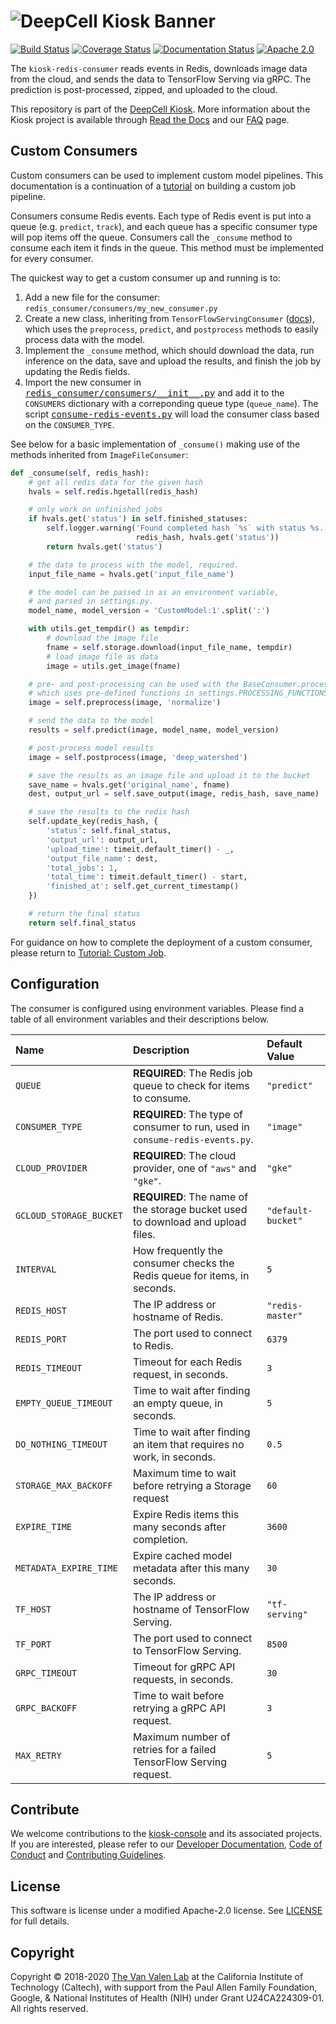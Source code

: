 # ![DeepCell Kiosk Banner](https://raw.githubusercontent.com/vanvalenlab/kiosk-console/master/docs/images/DeepCell_Kiosk_Banner.png)

[![Build Status](https://github.com/vanvalenlab/kiosk-redis-consumer/workflows/build/badge.svg)](https://github.com/vanvalenlab/kiosk-redis-consumer/actions)
[![Coverage Status](https://coveralls.io/repos/github/vanvalenlab/kiosk-redis-consumer/badge.svg?branch=master)](https://coveralls.io/github/vanvalenlab/kiosk-redis-consumer?branch=master)
[![Documentation Status](https://readthedocs.org/projects/kiosk-redis-consumer/badge/?version=master)](https://deepcell-kiosk.readthedocs.io/projects/kiosk-redis-consumer/)
[![Apache 2.0](https://img.shields.io/badge/License-Apache%202.0-blue.svg)](/LICENSE)

The `kiosk-redis-consumer` reads events in Redis, downloads image data from the cloud, and sends the data to TensorFlow Serving via gRPC. The prediction is post-processed, zipped, and uploaded to the cloud.

This repository is part of the [DeepCell Kiosk](https://github.com/vanvalenlab/kiosk-console). More information about the Kiosk project is available through [Read the Docs](https://deepcell-kiosk.readthedocs.io/en/master) and our [FAQ](http://www.deepcell.org/faq) page.

## Custom Consumers

Custom consumers can be used to implement custom model pipelines. This documentation is a continuation of a [tutorial](https://deepcell-kiosk.readthedocs.io/en/master/CUSTOM-JOB.html) on building a custom job pipeline.

Consumers consume Redis events. Each type of Redis event is put into a queue (e.g. `predict`, `track`), and each queue has a specific consumer type will pop items off the queue.
Consumers call the `_consume` method to consume each item it finds in the queue.
This method must be implemented for every consumer.


The quickest way to get a custom consumer up and running is to:

1. Add a new file for the consumer: `redis_consumer/consumers/my_new_consumer.py`
2. Create a new class, inheriting from `TensorFlowServingConsumer` ([docs](https://deepcell-kiosk.readthedocs.io/projects/kiosk-redis-consumer/en/master/redis_consumer.consumers.html)), which uses the `preprocess`, `predict`, and `postprocess` methods to easily process data with the model.
3. Implement the `_consume` method, which should download the data, run inference on the data, save and upload the results, and finish the job by updating the Redis fields.
4. Import the new consumer in <tt><a href="https://github.com/vanvalenlab/kiosk-redis-consumer/blob/master/redis_consumer/consumers/__init__.py">redis_consumer/consumers/\_\_init\_\_.py</a></tt> and add it to the `CONSUMERS` dictionary with a correponding queue type (`queue_name`). The script <tt><a href="https://github.com/vanvalenlab/kiosk-redis-consumer/blob/master/consume-redis-events.py">consume-redis-events.py</a></tt> will load the consumer class based on the `CONSUMER_TYPE`.

See below for a basic implementation of `_consume()` making use of the methods inherited from `ImageFileConsumer`:

```python
def _consume(self, redis_hash):
    # get all redis data for the given hash
    hvals = self.redis.hgetall(redis_hash)

    # only work on unfinished jobs
    if hvals.get('status') in self.finished_statuses:
        self.logger.warning('Found completed hash `%s` with status %s.',
                            redis_hash, hvals.get('status'))
        return hvals.get('status')

    # the data to process with the model, required.
    input_file_name = hvals.get('input_file_name')

    # the model can be passed in as an environment variable,
    # and parsed in settings.py.
    model_name, model_version = 'CustomModel:1'.split(':')

    with utils.get_tempdir() as tempdir:
        # download the image file
        fname = self.storage.download(input_file_name, tempdir)
        # load image file as data
        image = utils.get_image(fname)

    # pre- and post-processing can be used with the BaseConsumer.process,
    # which uses pre-defined functions in settings.PROCESSING_FUNCTIONS.
    image = self.preprocess(image, 'normalize')

    # send the data to the model
    results = self.predict(image, model_name, model_version)

    # post-process model results
    image = self.postprocess(image, 'deep_watershed')

    # save the results as an image file and upload it to the bucket
    save_name = hvals.get('original_name', fname)
    dest, output_url = self.save_output(image, redis_hash, save_name)

    # save the results to the redis hash
    self.update_key(redis_hash, {
        'status': self.final_status,
        'output_url': output_url,
        'upload_time': timeit.default_timer() - _,
        'output_file_name': dest,
        'total_jobs': 1,
        'total_time': timeit.default_timer() - start,
        'finished_at': self.get_current_timestamp()
    })

    # return the final status
    return self.final_status
```

For guidance on how to complete the deployment of a custom consumer, please return to [Tutorial: Custom Job](https://deepcell-kiosk.readthedocs.io/en/master/CUSTOM-JOB.html).

## Configuration

The consumer is configured using environment variables. Please find a table of all environment variables and their descriptions below.

| Name | Description | Default Value |
| :--- | :--- | :--- |
| `QUEUE` | **REQUIRED**: The Redis job queue to check for items to consume. | `"predict"` |
| `CONSUMER_TYPE` | **REQUIRED**: The type of consumer to run, used in `consume-redis-events.py`. | `"image"` |
| `CLOUD_PROVIDER` | **REQUIRED**: The cloud provider, one of `"aws"` and `"gke"`. | `"gke"` |
| `GCLOUD_STORAGE_BUCKET` | **REQUIRED**: The name of the storage bucket used to download and upload files. | `"default-bucket"` |
| `INTERVAL` | How frequently the consumer checks the Redis queue for items, in seconds. | `5` |
| `REDIS_HOST` | The IP address or hostname of Redis. | `"redis-master"` |
| `REDIS_PORT` | The port used to connect to Redis. | `6379` |
| `REDIS_TIMEOUT` | Timeout for each Redis request, in seconds. | `3` |
| `EMPTY_QUEUE_TIMEOUT` | Time to wait after finding an empty queue, in seconds. | `5` |
| `DO_NOTHING_TIMEOUT` | Time to wait after finding an item that requires no work, in seconds. | `0.5` |
| `STORAGE_MAX_BACKOFF` | Maximum time to wait before retrying a Storage request | `60` |
| `EXPIRE_TIME` | Expire Redis items this many seconds after completion. | `3600` |
| `METADATA_EXPIRE_TIME` | Expire cached model metadata after this many seconds. | `30` |
| `TF_HOST` | The IP address or hostname of TensorFlow Serving. | `"tf-serving"` |
| `TF_PORT` | The port used to connect to TensorFlow Serving. | `8500` |
| `GRPC_TIMEOUT` | Timeout for gRPC API requests, in seconds. | `30` |
| `GRPC_BACKOFF` | Time to wait before retrying a gRPC API request. | `3` |
| `MAX_RETRY` | Maximum number of retries for a failed TensorFlow Serving request. | `5` |

## Contribute

We welcome contributions to the [kiosk-console](https://github.com/vanvalenlab/kiosk-console) and its associated projects. If you are interested, please refer to our [Developer Documentation](https://deepcell-kiosk.readthedocs.io/en/master/DEVELOPER.html), [Code of Conduct](https://github.com/vanvalenlab/kiosk-console/blob/master/CODE_OF_CONDUCT.md) and [Contributing Guidelines](https://github.com/vanvalenlab/kiosk-console/blob/master/CONTRIBUTING.md).

## License

This software is license under a modified Apache-2.0 license. See [LICENSE](/LICENSE) for full  details.

## Copyright

Copyright © 2018-2020 [The Van Valen Lab](http://www.vanvalen.caltech.edu/) at the California Institute of Technology (Caltech), with support from the Paul Allen Family Foundation, Google, & National Institutes of Health (NIH) under Grant U24CA224309-01.
All rights reserved.
